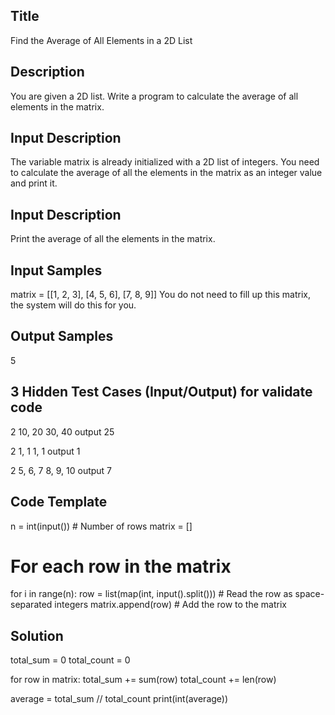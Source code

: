 ## Title
Find the Average of All Elements in a 2D List 

## Description
You are given a 2D list. Write a program to calculate the average of all elements in the matrix.

## Input Description
The variable matrix is already initialized with a 2D list of integers.
You need to calculate the average of all the elements in the matrix as an integer value and print it.

## Input Description
Print the average of all the elements in the matrix.

## Input Samples
matrix = [[1, 2, 3], [4, 5, 6], [7, 8, 9]]
You do not need to fill up this matrix, the system will do this for you.


## Output Samples
5

## 3 Hidden Test Cases (Input/Output) for validate code
2
10, 20
30, 40
output
25

2
1, 1
1, 1
output
1

2
5, 6, 7
8, 9, 10
output
7


## Code Template
n = int(input())  # Number of rows
matrix = []

# For each row in the matrix
for i in range(n):
    row = list(map(int, input().split()))  # Read the row as space-separated integers
    matrix.append(row)  # Add the row to the matrix



## Solution
total_sum = 0
total_count = 0

for row in matrix:
    total_sum += sum(row)
    total_count += len(row)

average = total_sum // total_count
print(int(average))